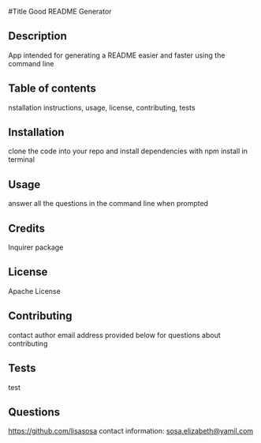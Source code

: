 
#Title 
Good README Generator
## Description 
App intended for generating a README easier and faster using the command line
## Table of contents 
nstallation instructions, usage, license, contributing, tests
## Installation 
clone the code into your repo and install dependencies with npm install in terminal
## Usage 
answer all the questions in the command line when prompted
## Credits 
Inquirer package
## License 
Apache License
## Contributing 
contact author email address provided below for questions about contributing 
## Tests 
test
## Questions 
https://github.com/lisasosa
contact information:  sosa.elizabeth@yamil.com